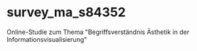 # survey_ma_s84352
Online-Studie zum Thema "Begriffsverständnis Ästhetik in der Informationsvisualisierung"
